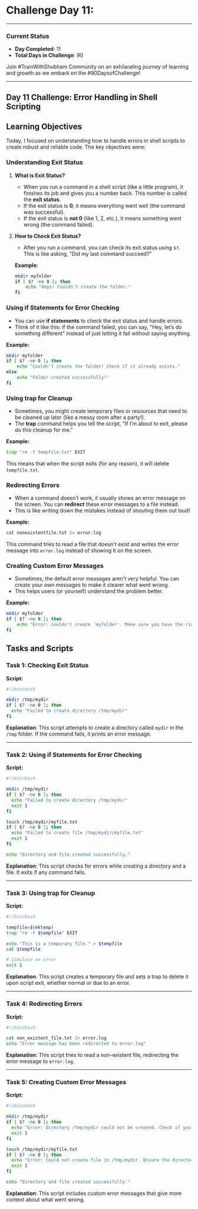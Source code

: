 # Challenge Day 11:

---

### Current Status
- **Day Completed**: 11
- **Total Days in Challenge**: 90

Join #TrainWithShubham Community on an exhilarating journey of learning and growth as we embark on the #90DaysofChallenge!

---

## Day 11 Challenge: Error Handling in Shell Scripting

## Learning Objectives
Today, I focused on understanding how to handle errors in shell scripts to create robust and reliable code. The key objectives were:


### Understanding Exit Status

1. **What is Exit Status?**
   - When you run a command in a shell script (like a little program), it finishes its job and gives you a number back. This number is called the **exit status**.
   - If the exit status is **0**, it means everything went well (the command was successful).
   - If the exit status is **not 0** (like 1, 2, etc.), it means something went wrong (the command failed).
  
2. **How to Check Exit Status?**
   - After you run a command, you can check its exit status using `$?`. This is like asking, "Did my last command succeed?"

   **Example:**
   ```bash
   mkdir myfolder
   if [ $? -ne 0 ]; then
       echo "Oops! Couldn't create the folder."
   fi
   ```

### Using if Statements for Error Checking

- You can use **if statements** to check the exit status and handle errors.
- Think of it like this: if the command failed, you can say, "Hey, let’s do something different" instead of just letting it fail without saying anything.

**Example:**
```bash
mkdir myfolder
if [ $? -ne 0 ]; then
    echo "Couldn't create the folder! Check if it already exists."
else
    echo "Folder created successfully!"
fi
```

### Using trap for Cleanup

- Sometimes, you might create temporary files or resources that need to be cleaned up later (like a messy room after a party!).
- The **trap** command helps you tell the script, "If I’m about to exit, please do this cleanup for me."

**Example:**
```bash
trap "rm -f tempfile.txt" EXIT
```
This means that when the script exits (for any reason), it will delete `tempfile.txt`.

### Redirecting Errors

- When a command doesn’t work, it usually shows an error message on the screen. You can **redirect** these error messages to a file instead.
- This is like writing down the mistakes instead of shouting them out loud!

**Example:**
```bash
cat nonexistentfile.txt 2> error.log
```
This command tries to read a file that doesn't exist and writes the error message into `error.log` instead of showing it on the screen.

### Creating Custom Error Messages

- Sometimes, the default error messages aren't very helpful. You can create your own messages to make it clearer what went wrong.
- This helps users (or yourself) understand the problem better.

**Example:**
```bash
mkdir myfolder
if [ $? -ne 0 ]; then
    echo "Error: Couldn't create 'myfolder'. Make sure you have the right permissions!"
fi
```


## Tasks and Scripts

### Task 1: Checking Exit Status

**Script:**

```bash
#!/bin/bash

mkdir /tmp/mydir
if [ $? -ne 0 ]; then
  echo "Failed to create directory /tmp/mydir"
fi
```

**Explanation**: This script attempts to create a directory called `mydir` in the `/tmp` folder. If the command fails, it prints an error message.

---

### Task 2: Using if Statements for Error Checking

**Script:**

```bash
#!/bin/bash

mkdir /tmp/mydir
if [ $? -ne 0 ]; then
  echo "Failed to create directory /tmp/mydir"
  exit 1
fi

touch /tmp/mydir/myfile.txt
if [ $? -ne 0 ]; then
  echo "Failed to create file /tmp/mydir/myfile.txt"
  exit 1
fi

echo "Directory and file created successfully."
```

**Explanation**: This script checks for errors while creating a directory and a file. It exits if any command fails.

---

### Task 3: Using trap for Cleanup

**Script:**

```bash
#!/bin/bash

tempfile=$(mktemp)
trap "rm -f $tempfile" EXIT

echo "This is a temporary file." > $tempfile
cat $tempfile

# Simulate an error
exit 1
```

**Explanation**: This script creates a temporary file and sets a trap to delete it upon script exit, whether normal or due to an error.

---

### Task 4: Redirecting Errors

**Script:**

```bash
#!/bin/bash

cat non_existent_file.txt 2> error.log
echo "Error message has been redirected to error.log"
```

**Explanation**: This script tries to read a non-existent file, redirecting the error message to `error.log`.

---

### Task 5: Creating Custom Error Messages

**Script:**

```bash
#!/bin/bash

mkdir /tmp/mydir
if [ $? -ne 0 ]; then
  echo "Error: Directory /tmp/mydir could not be created. Check if you have the necessary permissions."
  exit 1
fi

touch /tmp/mydir/myfile.txt
if [ $? -ne 0 ]; then
  echo "Error: Could not create file in /tmp/mydir. Ensure the directory exists."
  exit 1
fi

echo "Directory and file created successfully."
```

**Explanation**: This script includes custom error messages that give more context about what went wrong.